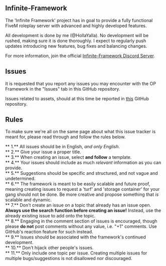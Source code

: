 ## Infinite-Framework
The 'Infinite Framework' project has in goal to provide a fully functional FiveM roleplay server with advanced and highly developed features.

All development is done by me (@HollaYalla). No development will be rushed, making sure it is done thoroughly. I expect to regularly push updates introducing new features, bug fixes and balancing changes.

For more information, join the official [Infinite-Framework Discord Server](https://discord.gg/Y29KYpgav4).

## Issues
It is requested that you report any issues you may encounter with the OP Framework in the "Issues" tab in this GitHub repository.

Issues related to assets, should at this time be reported in [this](https://github.com/HollaYalla/Infinite-Framework-Issue-Tracker) GitHub repository.

## Rules
To make sure we're all on the same page about what this issue tracker is meant for, please read through and follow the rules below.

** 1.** All issues should be in English, *and only English*.<br/>
** 2.** Give your issue a proper title.<br/>
** 3.** When creating an issue, select **and follow** a template.<br/>
** 4.** Your issues should include as much *relevant* information as you can provide.<br/>
** 5.** Suggestions should be specific and structured, and not vague and undetermined.<br/>
** 6.** The framework is meant to be easily scalable and future proof, meaning creating issues to request a 'turf' and 'storage container' for your gang should not be done. Be more creative and propose something that *is* scalable and dynamic.<br/>
** 7.** Don't create an issue on a topic that already has an issue open. **Always use the search function before creating an issue!** Instead, use the already existing issue to add onto the topic.<br/>
** 8.** Engaging in the comment section of issues is encouraged, though please **do not** post comments without any value, i.e. "+1" comments. Use GitHub's reaction feature for such instead.<br/>
** 9.** Issues should be associated with the framework's continued development.<br/>
** 10.** Don't hijack other people's issues.<br/>
** 11.** Only include one topic per issue. Creating multiple issues for multiple bugs/suggestions is not disallowed nor discouraged.
